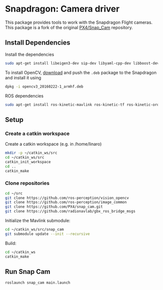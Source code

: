 # Snapdragon: Camera driver
This package provides tools to work with the Snapdragon Flight cameras. This package is a fork of the original [PX4/Snap_Cam](https://github.com/PX4/snap_cam) repository.

## Install Dependencies
Install the dependencies
```sh
sudo apt-get install libeigen3-dev sip-dev libyaml-cpp-dev libboost-dev cmake
```

To install OpenCV, [download](http://px4-tools.s3.amazonaws.com/opencv3_20160222-1_armhf.deb) and push the `.deb` package to the Snapdragon and install it using
```sh
dpkg -i opencv3_20160222-1_armhf.deb
```

ROS dependencies
```sh
sudo apt-get install ros-kinetic-mavlink ros-kinetic-tf ros-kinetic-orocos-toolchain ros-kinetic-angles ros-kinetic-tf2 ros-kinetic-tf2-ros
```

## Setup
### Create a catkin workspace
Create a catkin workspace (e.g. in /home/linaro)
```sh
mkdir -p ~/catkin_ws/src
cd ~/catkin_ws/src
catkin_init_workspace
cd ..
catkin_make
```

### Clone repositories
```sh
cd ~/src
git clone https://github.com/ros-perception/vision_opencv
git clone https://github.com/ros-perception/image_common
git clone https://github.com/PX4/snap_cam.git
git clone https://github.com/radionavlab/gbx_ros_bridge_msgs
```

Initialize the Mavlink submodule:
```sh
cd ~/catkin_ws/src/snap_cam
git submodule update --init --recursive
```

Build:
```sh
cd ~/catkin_ws
catkin_make
```

## Run Snap Cam
```sh
roslaunch snap_cam main.launch
```
